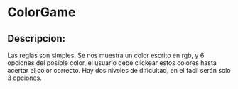 # ColorGame

Descripcion:
------------
Las reglas son simples. Se nos muestra un color escrito en rgb, y 6 opciones del posible color, el usuario debe clickear estos colores hasta acertar el color correcto. Hay dos niveles de dificultad, en el facil serán solo 3 opciones.
